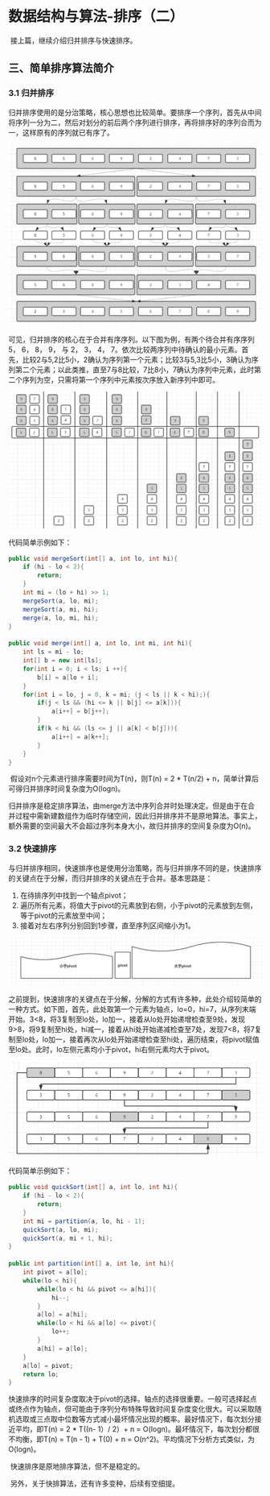 # 数据结构与算法-排序（二）

​		接上篇，继续介绍归并排序与快速排序。



## 三、简单排序算法简介

### 3.1 归并排序

​		归并排序使用的是分治策略，核心思想也比较简单。要排序一个序列，首先从中间将序列一分为二，然后对划分的前后两个序列进行排序，再将排序好的序列合而为一，这样原有的序列就已有序了。

![](assert/归并排序.png)



​		可见，归并排序的核心在于合并有序序列。以下图为例，有两个待合并有序序列 5， 6， 8， 9， 与 2， 3， 4， 7。依次比较两序列中待确认的最小元素。首先，比较2与5,2比5小，2确认为序列第一个元素；比较3与5,3比5小，3确认为序列第二个元素；以此类推，直至7与8比较，7比8小，7确认为序列中元素，此时第二个序列为空，只需将第一个序列中元素按次序放入新序列中即可。

![](assert/归并排序原理.png)



代码简单示例如下：

```java
public void mergeSort(int[] a, int lo, int hi){
    if (hi - lo < 2){
        return;
    }
    int mi = (lo + hi) >> 1;
    mergeSort(a, lo, mi);
    mergeSort(a, mi, hi);
    merge(a, lo, mi, hi);
}

public void merge(int[] a, int lo, int mi, int hi){
    int ls = mi - lo;
    int[] b = new int[ls];
    for(int i = 0; i < ls; i ++){
        b[i] = a[lo + i];
    }
    for(int i = lo, j = 0, k = mi; (j < ls || k < hi);){
        if(j < ls && (hi <= k || b[j] <= a[k])){
            a[i++] = b[j++];
        }
        if(k < hi && (ls <= j || a[k] < b[j])){
            a[i++] = a[k++];
        }
    }
}
```



​		假设对n个元素进行排序需要时间为T(n)，则T(n) = 2 * T(n/2) + n，简单计算后可得归并排序时间复杂度为O(logn)。

​		归并排序是稳定排序算法，由merge方法中序列合并时处理决定。但是由于在合并过程中需新建数组作为临时存储空间，因此归并排序并不是原地算法。事实上，额外需要的空间最大不会超过序列本身大小，故归并排序的空间复杂度为O(n)。



### 3.2 快速排序

​		与归并排序相同，快速排序也是使用分治策略，而与归并排序不同的是，快速排序的关键点在于分解，而归并排序的关键点在于合并。基本思路是：

1. 在待排序列中找到一个轴点pivot；
2. 遍历所有元素，将值大于pivot的元素放到右侧，小于pivot的元素放到左侧，等于pivot的元素放至中间；
3. 接着对左右序列分别回到1步骤，直至序列区间缩小为1。

![](assert/快排示意.png)



​		之前提到，快速排序的关键点在于分解，分解的方式有许多种，此处介绍较简单的一种方式。如下图，首先，此处取第一个元素为轴点，lo=0，hi=7，从序列末端开始。3<8，将3复制至lo处，lo加一，接着从lo处开始递增检查至9处，发现9>8，将9复制至hi处，hi减一，接着从hi处开始递减检查至7处，发现7<8，将7复制至lo处，lo加一，接着再次从lo处开始递增检查至hi处，遍历结束，将pivot赋值至lo处。此时，lo左侧元素均小于pivot，hi右侧元素均大于pivot。

![](assert/快排一次遍历.png)



代码简单示例如下：

```java
public void quickSort(int[] a, int lo, int hi){
    if (hi - lo < 2){
        return;
    }
    int mi = partition(a, lo, hi - 1);
    quickSort(a, lo, mi);
    quickSort(a, mi + 1, hi);
}

public int partition(int[] a, int lo, int hi){
    int pivot = a[lo];
    while(lo < hi){
        while(lo < hi && pivot <= a[hi]){
            hi--;
        }
        a[lo] = a[hi];
        while(lo < hi && a[lo] <= pivot){
            lo++;
        }
        a[hi] = a[lo];
    }
    a[lo] = pivot;
    return lo;
}
```



​		快速排序的时间复杂度取决于pivot的选择。轴点的选择很重要。一般可选择起点或终点作为轴点，但可能由于序列分布特殊导致时间复杂度变化很大。可以采取随机选取或三点取中位数等方式减小最坏情况出现的概率。最好情况下，每次划分接近平均，即T(n) = 2 * T((n- 1）/ 2）+ n = O(logn)。最坏情况下，每次划分都很不均衡，即T(n) = T(n - 1) + T(0) + n = O(n^2)。平均情况下分析方式类似，为O(logn)。

​		快速排序是原地排序算法，但不是稳定的。

​		另外，关于快排算法，还有许多变种，后续有空细提。

